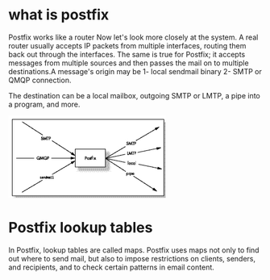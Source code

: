 # what is postfix
Postfix works like a router Now let's look more closely at the system. A real router usually accepts IP packets from multiple interfaces, routing them back out through the interfaces. The same is true for Postfix; it accepts messages from multiple sources and then passes the mail on to multiple destinations.A message's origin may be 
1- local sendmail binary
2- SMTP or QMQP connection. 

The destination can be a local mailbox, outgoing SMTP or LMTP, a pipe into a program, and more.

![logo](/images/piccy.png)

# Postfix lookup tables
In Postfix, lookup tables are called maps. Postfix uses maps not only to find out where to send mail, but also to impose restrictions on clients, senders, and recipients, and to check certain patterns in email content.

